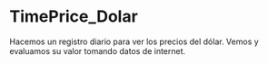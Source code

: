 # TimePrice_Dolar
Hacemos un registro diario para ver los precios del dólar. Vemos y evaluamos su valor tomando datos de internet.
